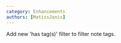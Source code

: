 ```yaml
---
category: Enhancements
authors: [MatissJanis]
---
```


Add new 'has tag(s)' filter to filter note tags.
